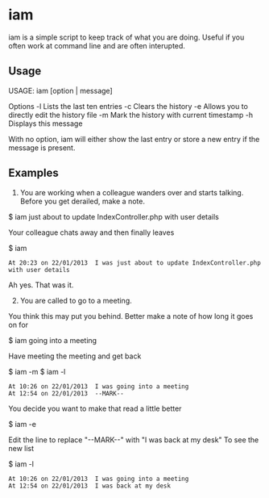 iam
===
iam is a simple script to keep track of what you are doing.
Useful if you often work at command line and are often interupted.

Usage
-----

USAGE: iam [option | message]

Options
-l  Lists the last ten entries
-c  Clears the history
-e  Allows you to directly edit the history file
-m  Mark the history with current timestamp
-h  Displays this message

With no option, iam will either show the last entry or store a new entry if the
message is present.

Examples
--------

1. You are working when a colleague wanders over and starts talking. Before you get derailed, make a note.

$ iam just about to update IndexController.php with user details

Your colleague chats away and then finally leaves

$ iam

    At 20:23 on 22/01/2013  I was just about to update IndexController.php with user details

Ah yes. That was it.

2. You are called to go to a meeting.

You think this may put you behind. Better make a note of how long it goes on for

$ iam going into a meeting

Have meeting the meeting and get back

$ iam -m
$ iam -l

    At 10:26 on 22/01/2013  I was going into a meeting
    At 12:54 on 22/01/2013  --MARK--

You decide you want to make that read a little better

$ iam -e

Edit the line to replace "--MARK--" with "I was back at my desk"
To see the new list

$ iam -l

    At 10:26 on 22/01/2013  I was going into a meeting
    At 12:54 on 22/01/2013  I was back at my desk
